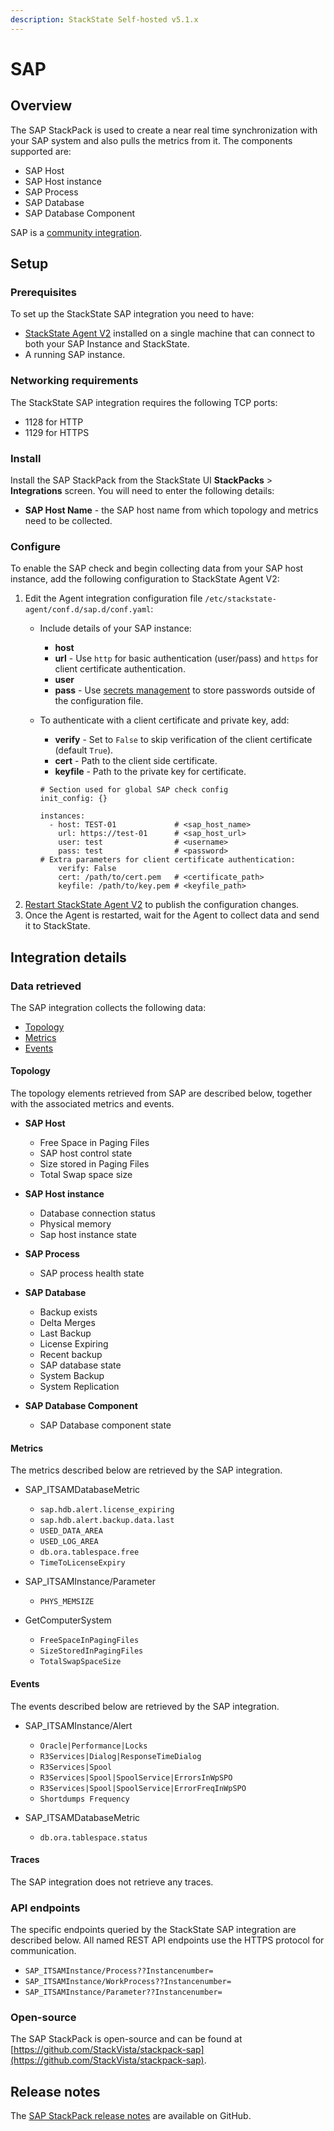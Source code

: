 ```yaml
---
description: StackState Self-hosted v5.1.x 
---
```


# SAP

## Overview

The SAP StackPack is used to create a near real time synchronization with your SAP system and also pulls the metrics from it. The components supported are:

* SAP Host
* SAP Host instance
* SAP Process
* SAP Database
* SAP Database Component

SAP is a [community integration](/stackpacks/integrations/about_integrations.md#community-integrations).

## Setup

### Prerequisites

To set up the StackState SAP integration you need to have:

* [StackState Agent V2](../../setup/agent/about-stackstate-agent.md) installed on a single machine that can connect to both your SAP Instance and StackState.
* A running SAP instance.

### Networking requirements

The StackState SAP integration requires the following TCP ports:

* 1128 for HTTP 
* 1129 for HTTPS

### Install

Install the SAP StackPack from the StackState UI **StackPacks** > **Integrations** screen. You will need to enter the following details:

- **SAP Host Name** - the SAP host name from which topology and metrics need to be collected.

### Configure

To enable the SAP check and begin collecting data from your SAP host instance, add the following configuration to StackState Agent V2:

1. Edit the Agent integration configuration file `/etc/stackstate-agent/conf.d/sap.d/conf.yaml`:
   * Include details of your SAP instance:
     * **host**
     * **url** - Use `http` for basic authentication \(user/pass\) and `https` for client certificate authentication.
     * **user**
     * **pass** - Use [secrets management](../../configure/security/secrets_management.md) to store passwords outside of the configuration file.
   * To authenticate with a client certificate and private key, add:

     * **verify** - Set to `False` to skip verification of the client certificate \(default `True`\).
     * **cert** - Path to the client side certificate.
     * **keyfile** - Path to the private key for certificate.

     ```text
     # Section used for global SAP check config
     init_config: {}

     instances:
       - host: TEST-01             # <sap_host_name>
         url: https://test-01      # <sap_host_url>   
         user: test                # <username>
         pass: test                # <password>
     # Extra parameters for client certificate authentication:
         verify: False             
         cert: /path/to/cert.pem   # <certificate_path>
         keyfile: /path/to/key.pem # <keyfile_path>
     ```
2. [Restart StackState Agent V2](../../setup/agent/about-stackstate-agent.md#deployment) to publish the configuration changes.
3. Once the Agent is restarted, wait for the Agent to collect data and send it to StackState.

## Integration details

### Data retrieved

The SAP integration collects the following data:

* [Topology](#topology)
* [Metrics](#metrics)
* [Events](#events)

#### Topology

The topology elements retrieved from SAP are described below, together with the associated metrics and events.

* **SAP Host**
  * Free Space in Paging Files
  * SAP host control state
  * Size stored in Paging Files
  * Total Swap space size
    
* **SAP Host instance**
  * Database connection status
  * Physical memory
  * Sap host instance state

* **SAP Process**
  * SAP process health state

* **SAP Database**
  * Backup exists
  * Delta Merges
  * Last Backup
  * License Expiring
  * Recent backup
  * SAP database state
  * System Backup
  * System Replication

* **SAP Database Component**
  * SAP Database component state

#### Metrics

The metrics described below are retrieved by the SAP integration.

* SAP_ITSAMDatabaseMetric
  * `sap.hdb.alert.license_expiring`
  * `sap.hdb.alert.backup.data.last`
  * `USED_DATA_AREA`
  * `USED_LOG_AREA`
  * `db.ora.tablespace.free`
  * `TimeToLicenseExpiry`

* SAP_ITSAMInstance/Parameter
  * `PHYS_MEMSIZE`

* GetComputerSystem
  * `FreeSpaceInPagingFiles`
  * `SizeStoredInPagingFiles`
  * `TotalSwapSpaceSize`

#### Events

The events described below are retrieved by the SAP integration.

* SAP_ITSAMInstance/Alert
  * `Oracle|Performance|Locks`
  * `R3Services|Dialog|ResponseTimeDialog`
  * `R3Services|Spool`
  * `R3Services|Spool|SpoolService|ErrorsInWpSPO`
  * `R3Services|Spool|SpoolService|ErrorFreqInWpSPO`
  * `Shortdumps Frequency`

* SAP_ITSAMDatabaseMetric
  * `db.ora.tablespace.status`

#### Traces

The SAP integration does not retrieve any traces.

### API endpoints

The specific endpoints queried by the StackState SAP integration are described below. All named REST API endpoints use the HTTPS protocol for communication.

* `SAP_ITSAMInstance/Process??Instancenumber=`
* `SAP_ITSAMInstance/WorkProcess??Instancenumber=`
* `SAP_ITSAMInstance/Parameter??Instancenumber=`

### Open-source

The SAP StackPack is open-source and can be found at [https://github.com/StackVista/stackpack-sap](https://github.com/StackVista/stackpack-sap).

## Release notes

The [SAP StackPack release notes](https://github.com/StackVista/stackpack-sap/blob/master/src/main/stackpack/resources/RELEASE.md) are available on GitHub.

